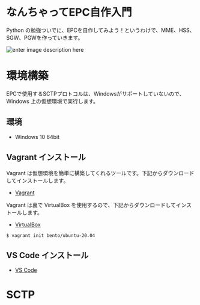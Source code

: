 # なんちゃってEPC自作入門
Python の勉強ついでに、EPCを自作してみよう！というわけで、MME、HSS、SGW、PGWを作っていきます。

![enter image description here](https://user-images.githubusercontent.com/1900544/84593371-e17ae600-ae86-11ea-872d-4aaf0fe4bfa1.png)


# 環境構築
EPCで使用するSCTPプロトコルは、Windowsがサポートしていないので、Windows 上の仮想環境で実行します。

## 環境

- Windows 10 64bit

## Vagrant インストール
Vagrant は仮想環境を簡単に構築してくれるツールです。下記からダウンロードしてインストールします。

- [Vagrant](https://www.vagrantup.com/)

Vagrant は裏で VirtualBox を使用するので、下記からダウンロードしてインストールします。

- [VirtualBox](https://www.virtualbox.org/)



```
$ vagrant init bento/ubuntu-20.04
```

## VS Code インストール

- [VS Code](https://azure.microsoft.com/ja-jp/products/visual-studio-code/)


# SCTP
<!--stackedit_data:
eyJoaXN0b3J5IjpbMTkwMzYyNzg3NywtMTA4NzYwNjg1NywtMT
A3NDgwMTk5OCwtOTEzOTgzMjYxLC01MDIzMzA0NzcsLTgzMzkx
MzQ3LC0xMjE0NjE3MDk5LC01MjE3Mjc2ODUsODkzODM3NTcxLD
E0Njk3MzYzMDcsMTE3NjU1NDk1LDE2OTQyNzQxMTBdfQ==
-->